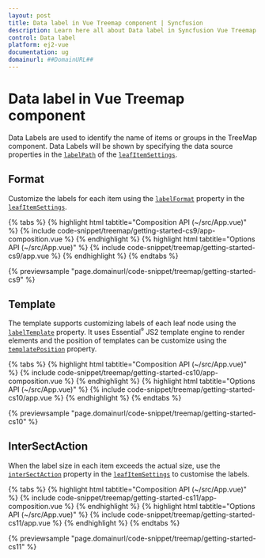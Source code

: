 ```yaml
---
layout: post
title: Data label in Vue Treemap component | Syncfusion
description: Learn here all about Data label in Syncfusion Vue Treemap component of Syncfusion Essential JS 2 and more.
control: Data label 
platform: ej2-vue
documentation: ug
domainurl: ##DomainURL##
---
```


# Data label in Vue Treemap component

Data Labels are used to identify the name of items or groups in the TreeMap component. Data Labels will be shown by specifying the data source properties in the [`labelPath`](https://ej2.syncfusion.com/vue/documentation/api/treemap/leafItemSettingsModel/#labelpath) of the [`leafItemSettings`](https://ej2.syncfusion.com/vue/documentation/api/treemap/#leafitemsettings).

## Format

Customize the labels for each item using the [`labelFormat`](https://ej2.syncfusion.com/vue/documentation/api/treemap/leafItemSettingsModel/#labelformat) property in the [`leafItemSettings`](https://ej2.syncfusion.com/vue/documentation/api/treemap/#leafitemsettings).

{% tabs %}
{% highlight html tabtitle="Composition API (~/src/App.vue)" %}
{% include code-snippet/treemap/getting-started-cs9/app-composition.vue %}
{% endhighlight %}
{% highlight html tabtitle="Options API (~/src/App.vue)" %}
{% include code-snippet/treemap/getting-started-cs9/app.vue %}
{% endhighlight %}
{% endtabs %}
        
{% previewsample "page.domainurl/code-snippet/treemap/getting-started-cs9" %}

## Template

The template supports customizing labels of each leaf node using the [`labelTemplate`](https://ej2.syncfusion.com/vue/documentation/api/treemap/leafItemSettingsModel/#labeltemplate) property. It uses Essential<sup style="font-size:70%">&reg;</sup> JS2 template engine to render elements and the position of templates can be customize using the [`templatePosition`](https://ej2.syncfusion.com/vue/documentation/api/treemap/leafItemSettingsModel/#templateposition) property.

{% tabs %}
{% highlight html tabtitle="Composition API (~/src/App.vue)" %}
{% include code-snippet/treemap/getting-started-cs10/app-composition.vue %}
{% endhighlight %}
{% highlight html tabtitle="Options API (~/src/App.vue)" %}
{% include code-snippet/treemap/getting-started-cs10/app.vue %}
{% endhighlight %}
{% endtabs %}
        
{% previewsample "page.domainurl/code-snippet/treemap/getting-started-cs10" %}

## InterSectAction

When the label size in each item exceeds the actual size, use the [`interSectAction`](https://ej2.syncfusion.com/vue/documentation/api/treemap/leafItemSettingsModel/#intersectaction) property in the [`leafItemSettings`](https://ej2.syncfusion.com/vue/documentation/api/treemap/#leafitemsettings) to customise the labels.

{% tabs %}
{% highlight html tabtitle="Composition API (~/src/App.vue)" %}
{% include code-snippet/treemap/getting-started-cs11/app-composition.vue %}
{% endhighlight %}
{% highlight html tabtitle="Options API (~/src/App.vue)" %}
{% include code-snippet/treemap/getting-started-cs11/app.vue %}
{% endhighlight %}
{% endtabs %}
        
{% previewsample "page.domainurl/code-snippet/treemap/getting-started-cs11" %}